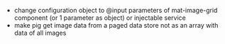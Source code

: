 - change configuration object to @input parameters of mat-image-grid component (or 1 parameter as object) or injectable service
- make pig get image data from a paged data store not as an array with data of all images
